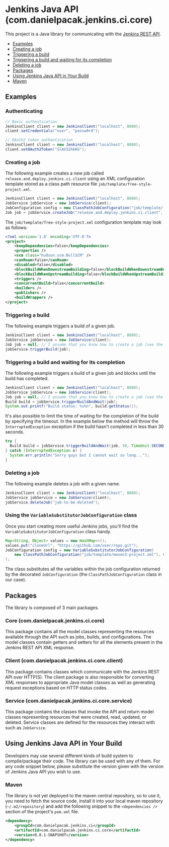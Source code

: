 # Jenkins Java API (com.danielpacak.jenkins.ci.core)

This project is a Java library for communicating with the [Jenkins REST API](https://wiki.jenkins-ci.org/display/JENKINS/Remote+access+API).

* [Examples](#examples)
 * [Creating a job](#creating-a-job)
 * [Triggering a build](#triggering-a-build)
 * [Triggering a build and waiting for its completion](#triggering-a-build-and-waiting-for-its-completion)
 * [Deleting a job](#deleting-a-job)
* [Packages](#packages)
* [Using Jenkins Java API in Your Build](#using-jenkins-java-api-in-your-build)
 * [Maven](#maven)

## Examples

### Authenticating
```java
// Basic authentication
JenkinsClient client = new JenkinsClient("localhost", 8080);
client.setCredentials("user", "passw0rd");
```
```java
// OAuth2 token authentication
JenkinsClient client = new JenkinsClient("localhost", 8080);
client.setOAuth2Token("SlAV32hkKG");
```

### Creating a job
The following example creates a new job called `release.and.deploy.jenkins.ci.client` using an XML configuration
template stored as a class path resource file `job/template/free-style-project.xml`.
```java
JenkinsClient client = new JenkinsClient("localhost", 8080);
JobService jobService = new JobService(client);
JobConfiguration config = new ClassPathJobConfiguration("job/template/free-style-project.xml");
Job job = jobService.createJob("release.and.deploy.jenkins.ci.client", config); 
```
The `job/template/free-style-project.xml` configuration template may look as follows:
```xml
<?xml version='1.0' encoding='UTF-8'?>
<project>
	<keepDependencies>false</keepDependencies>
	<properties />
	<scm class="hudson.scm.NullSCM" />
	<canRoam>false</canRoam>
	<disabled>false</disabled>
	<blockBuildWhenDownstreamBuilding>false</blockBuildWhenDownstreamBuilding>
	<blockBuildWhenUpstreamBuilding>false</blockBuildWhenUpstreamBuilding>
	<triggers />
	<concurrentBuild>false</concurrentBuild>
	<builders />
	<publishers />
	<buildWrappers />
</project>
```

### Triggering a build
The following example triggers a build of a given job.
```java
JenkinsClient client = new JenkinsClient("localhost", 8080);
JobService jobService = new JobService(client);
Job job = null; // I assume that you know how to create a job (see the previous examples)
jobService.triggerBuild(job);
```

### Triggering a build and waiting for its completion
The following example triggers a build of a given job and blocks until the build has completed.
```java
JenkinsClient client = new JenkinsClient("localhost", 8080);
JobService jobService = new JobService(client);
Job job = null; // I assume that you know how to create a job (see the previous examples)
Build build = jobService.triggerBuildAndWait(job);
System.out.printf("Build status: %s%n", build.getStatus());
```
It's also possible to limit the time of waiting for the completion of the build by specifying
the timeout. In the example below the method will throw the `InterruptedException` exception
if the build hasn't completed in less than 30 seconds.
```java
try {
  Build build = jobService.triggerBuildAndWait(job, 30, TimeUnit.SECONDS);
} catch (InterruptedException e) {
  System.err.println("Sorry guys but I cannot wait so long...");
}
```
### Deleting a job
The following example deletes a job with a given name.
```java
JenkinsClient client = new JenkinsClient("localhost", 8080);
JobService jobService = new JobService(client);
jobService.deleteJob("job-to-be-deleted");
```

### Using the `VariableSubstitutorJobConfiguration` class
Once you start creating more useful Jenkins jobs, you'll find the `VariableSubstitutorJobConfiguration`
class handy.
```java
Map<String, Object> values = new HashMap<>();
values.put("cloneUrl", "https://github.com/user/repo.git");
JobConfiguration config = new VariableSubstitutorJobConfiguration(
    new ClassPathJobConfiguration("job/template/maven3-project.xml"), values
);
```
The class substitutes all the variables within the job configuration returned by the decorated
`JobConfiguration` (the `ClassPathJobConfiguration` class in our case).

### 

## Packages
The library is composed of 3 main packages.

### Core (com.danielpacak.jenkins.ci.core)
This package contains all the model classes representing the resources available through the API such as
jobs, builds, and configurations. The model classes contain getters and setters for all the elements
present in the Jenkins REST API XML response.

### Client (com.danielpacak.jenkins.ci.core.client)
This package contains classes which communicate with the Jenkins REST API over HTTP(S). The client
package is also responsible for converting XML responses to appropriate Java model classes as well as
generating request exceptions based on HTTP status codes.

### Service (com.danielpacak.jenkins.ci.core.service)
This package contains the classes that invoke the API and return model classes representing resources
that were created, read, updated, or deleted. Service classes are defined for the resources they
interact with such as `JobService`.

## Using Jenkins Java API in Your Build
Developers may use several different kinds of build system to compile/package their code.
The library can be used with any of them. For any code snippet below, please substitute the version
given with the version of Jenkins Java API you wish to use.

### Maven
The library is not yet deployed to the maven central repository, so to use it, you need to fetch the
source code, install it into your local maven repository (`~/.m2/repository`) and add the following
snippet to the `<dependencies />` section of the project's `pom.xml` file.

```xml
<dependency>
	<groupId>com.danielpacak.jenkins.ci</groupId>
	<artifactId>com.danielpacak.jenkins.ci.core</artifactId>
	<version>0.0.1-SNAPSHOT</version>
</dependency>
```
